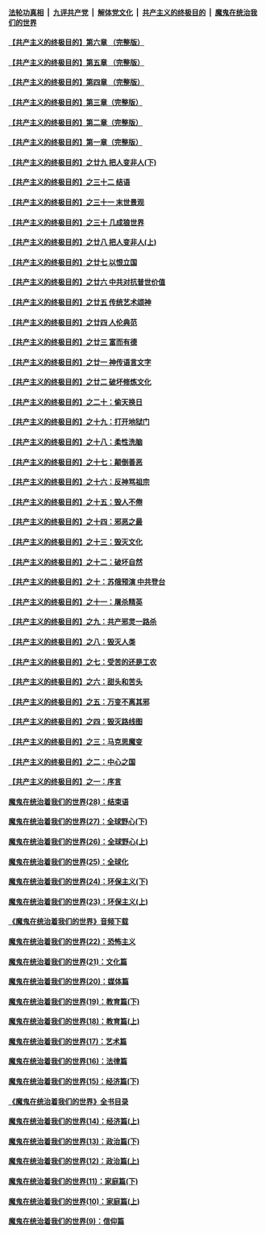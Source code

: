 ####  [法轮功真相](../../../../basic/blob/master/README.md?t=04280501) &nbsp;|&nbsp; [九评共产党](../../../../9ping.md/blob/master/README.md?t=04280501) &nbsp;|&nbsp; [解体党文化](../../../../jtdwh.md/blob/master/README.md?t=04280501)  &nbsp;|&nbsp; [共产主义的终极目的](../../../../gczydzjmd.md/blob/master/README.md?t=04280501) &nbsp;|&nbsp; [魔鬼在统治我们的世界](../../../../mgztzwmdsj.md/blob/master/README.md?t=04280501) 

#### [【共产主义的终极目的】第六章 （完整版）](../pages/nsc422/n11428913.md?t=04280501) 

#### [【共产主义的终极目的】第五章 （完整版）](../pages/nsc422/n11428912.md?t=04280501) 

#### [【共产主义的终极目的】第四章 （完整版）](../pages/nsc422/n11428907.md?t=04280501) 

#### [【共产主义的终极目的】第三章（完整版）](../pages/nsc422/n11428848.md?t=04280501) 

#### [【共产主义的终极目的】第二章（完整版）](../pages/nsc422/n11428831.md?t=04280501) 

#### [【共产主义的终极目的】第一章（完整版）](../pages/nsc422/n11417651.md?t=04280501) 

#### [【共产主义的终极目的】之廿九 把人变非人(下)](../pages/nsc422/n11344140.md?t=04280501) 

#### [【共产主义的终极目的】之三十二 结语](../pages/nsc422/n11360535.md?t=04280501) 

#### [【共产主义的终极目的】之三十一 末世景观](../pages/nsc422/n11351129.md?t=04280501) 

#### [【共产主义的终极目的】之三十 几成狼世界](../pages/nsc422/n11348280.md?t=04280501) 

#### [【共产主义的终极目的】之廿八 把人变非人(上)](../pages/nsc422/n11340492.md?t=04280501) 

#### [【共产主义的终极目的】之廿七 以恨立国](../pages/nsc422/n11336944.md?t=04280501) 

#### [【共产主义的终极目的】之廿六 中共对抗普世价值](../pages/nsc422/n11324785.md?t=04280501) 

#### [【共产主义的终极目的】之廿五 传统艺术颂神](../pages/nsc422/n11296396.md?t=04280501) 

#### [【共产主义的终极目的】之廿四 人伦典范](../pages/nsc422/n11296397.md?t=04280501) 

#### [【共产主义的终极目的】之廿三 富而有德](../pages/nsc422/n11283598.md?t=04280501) 

#### [【共产主义的终极目的】之廿一 神传语言文字](../pages/nsc422/n11263265.md?t=04280501) 

#### [【共产主义的终极目的】之廿二 破坏修炼文化](../pages/nsc422/n11245728.md?t=04280501) 

#### [【共产主义的终极目的】之二十：偷天换日](../pages/nsc422/n11238846.md?t=04280501) 

#### [【共产主义的终极目的】之十九：打开地狱门](../pages/nsc422/n11206376.md?t=04280501) 

#### [【共产主义的终极目的】之十八：柔性洗脑](../pages/nsc422/n11199994.md?t=04280501) 

#### [【共产主义的终极目的】之十七：颠倒善恶](../pages/nsc422/n11179782.md?t=04280501) 

#### [【共产主义的终极目的】之十六：反神骂祖宗](../pages/nsc422/n11166798.md?t=04280501) 

#### [【共产主义的终极目的】之十五：毁人不倦](../pages/nsc422/n11166792.md?t=04280501) 

#### [【共产主义的终极目的】之十四：邪恶之最](../pages/nsc422/n11150249.md?t=04280501) 

#### [【共产主义的终极目的】之十三：毁灭文化](../pages/nsc422/n11135227.md?t=04280501) 

#### [【共产主义的终极目的】之十二：破坏自然](../pages/nsc422/n11135214.md?t=04280501) 

#### [【共产主义的终极目的】之十：苏俄预演 中共登台](../pages/nsc422/n11118424.md?t=04280501) 

#### [【共产主义的终极目的】之十一：屠杀精英](../pages/nsc422/n11118442.md?t=04280501) 

#### [【共产主义的终极目的】之九：共产邪灵一路杀](../pages/nsc422/n11114139.md?t=04280501) 

#### [【共产主义的终极目的】之八：毁灭人类](../pages/nsc422/n11108503.md?t=04280501) 

#### [【共产主义的终极目的】之七：受苦的还是工农](../pages/nsc422/n11101809.md?t=04280501) 

#### [【共产主义的终极目的】之六：甜头和苦头](../pages/nsc422/n11096971.md?t=04280501) 

#### [【共产主义的终极目的】之五：万变不离其邪](../pages/nsc422/n11091285.md?t=04280501) 

#### [【共产主义的终极目的】之四：毁灭路线图](../pages/nsc422/n11086284.md?t=04280501) 

#### [【共产主义的终极目的】之三：马克思魔变](../pages/nsc422/n11061941.md?t=04280501) 

#### [【共产主义的终极目的】之二：中心之国](../pages/nsc422/n11047728.md?t=04280501) 

#### [【共产主义的终极目的】之一：序言](../pages/nsc422/n11086077.md?t=04280501) 

#### [魔鬼在统治着我们的世界(28)：结束语](../pages/nsc422/n10936246.md?t=04280501) 

#### [魔鬼在统治着我们的世界(27)：全球野心(下)](../pages/nsc422/n10928319.md?t=04280501) 

#### [魔鬼在统治着我们的世界(26)：全球野心(上)](../pages/nsc422/n10900318.md?t=04280501) 

#### [魔鬼在统治着我们的世界(25)：全球化](../pages/nsc422/n10788205.md?t=04280501) 

#### [魔鬼在统治着我们的世界(24)：环保主义(下)](../pages/nsc422/n10695307.md?t=04280501) 

#### [魔鬼在统治着我们的世界(23)：环保主义(上)](../pages/nsc422/n10688613.md?t=04280501) 

#### [《魔鬼在统治着我们的世界》音频下载](../pages/nsc422/n10635553.md?t=04280501) 

#### [魔鬼在统治着我们的世界(22)：恐怖主义](../pages/nsc422/n10614727.md?t=04280501) 

#### [魔鬼在统治着我们的世界(21)：文化篇](../pages/nsc422/n10597706.md?t=04280501) 

#### [魔鬼在统治着我们的世界(20)：媒体篇](../pages/nsc422/n10586579.md?t=04280501) 

#### [魔鬼在统治着我们的世界(19)：教育篇(下)](../pages/nsc422/n10564808.md?t=04280501) 

#### [魔鬼在统治着我们的世界(18)：教育篇(上)](../pages/nsc422/n10526970.md?t=04280501) 

#### [魔鬼在统治着我们的世界(17)：艺术篇](../pages/nsc422/n10499093.md?t=04280501) 

#### [魔鬼在统治着我们的世界(16)：法律篇](../pages/nsc422/n10485969.md?t=04280501) 

#### [魔鬼在统治着我们的世界(15)：经济篇(下)](../pages/nsc422/n10469975.md?t=04280501) 

#### [《魔鬼在统治着我们的世界》全书目录](../pages/nsc422/n10464261.md?t=04280501) 

#### [魔鬼在统治着我们的世界(14)：经济篇(上)](../pages/nsc422/n10457370.md?t=04280501) 

#### [魔鬼在统治着我们的世界(13)：政治篇(下)](../pages/nsc422/n10448270.md?t=04280501) 

#### [魔鬼在统治着我们的世界(12)：政治篇(上)](../pages/nsc422/n10444576.md?t=04280501) 

#### [魔鬼在统治着我们的世界(11)：家庭篇(下)](../pages/nsc422/n10440961.md?t=04280501) 

#### [魔鬼在统治着我们的世界(10)：家庭篇(上)](../pages/nsc422/n10435448.md?t=04280501) 

#### [魔鬼在统治着我们的世界(9)：信仰篇](../pages/nsc422/n10432159.md?t=04280501) 

